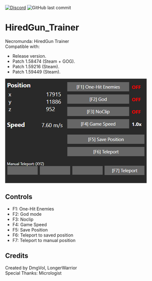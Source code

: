 [![Discord](https://img.shields.io/discord/846757973891219466?color=%237289da&label=Join%20the%20discord%21&style=for-the-badge)](https://discord.gg/qSdq9ZZMeK)
![GitHub last commit](https://img.shields.io/github/last-commit/Dmgvol/HiredGun_Trainer?label=Last%20update&style=for-the-badge)

# HiredGun_Trainer
 Necromunda: HiredGun Trainer</br>
 Compatible with:
 - Release version.
 - Patch 1.58474 (Steam + GOG).
 - Patch 1.59216 (Steam).
 - Patch 1.59449 (Steam).
 
 ![](HiredGunTrainer/Images/trainer.png)
 
## Controls
- F1: One-Hit Enemies
- F2: God mode
- F3: Noclip
- F4: Game Speed
- F5: Save Position
- F6: Teleport to saved position
- F7: Teleport to manual position

## Credits
Created by DmgVol, LongerWarrior</br>
Special Thanks: Micrologist

